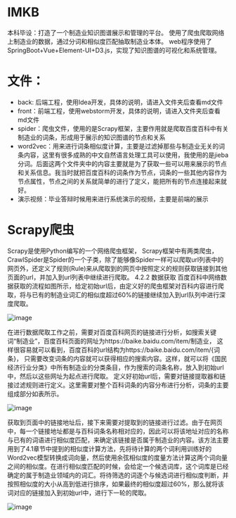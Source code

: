 # IMKB
本科毕设：打造了一个制造业知识图谱展示和管理的平台。 使用了爬虫爬取网络上制造业的数据，通过分词和相似度匹配抽取制造业本体。 web程序使用了SpringBoot+Vue+Element-UI+D3.js，实现了知识图谱的可视化和系统管理。

# 文件：
- back: 后端工程，使用Idea开发，具体的说明，请进入文件夹后查看md文件
- front：前端工程，使用webstorm开发，具体的说明，请进入文件夹后查看md文件
- spider：爬虫文件，使用的是Scrapy框架，主要作用就是爬取百度百科中有关制造业的词条，形成用于展示的知识图谱的节点和关系
- word2vec：用来进行词条相似度计算，主要是过滤掉那些与制造业无关的词条内容，这里有很多成熟的中文自然语言处理工具可以使用，我使用的是jieba分词。后面这两个文件夹中的内容主要就是为了获取一些可以用来展示的节点和关系信息。我当时就把百度百科的词条作为节点，词条的一些其他内容作为节点属性，节点之间的关系就简单的进行了定义，能把所有的节点连接起来就好。
- 演示视频：毕业答辩时候用来进行系统演示的视频，主要是前端的展示

# Scrapy爬虫
Scrapy是使用Python编写的一个网络爬虫框架， Scrapy框架中有两类爬虫，CrawlSpider是Spider的一个子类，除了能够像Spider一样可以爬取url列表中的网页外，还定义了规则(Rule)来从爬取到的网页中按照定义的规则获取链接到其他页面的url，并加入到url列表中继续进行爬取。
4.2.2  数据获取
百度百科中网络数据获取的流程如图所示，给定初始url后，由定义好的爬虫框架对百科内容进行爬取，将与已有的制造业词汇的相似度超过60%的链接继续加入到url队列中进行深度爬取。

 ![image](https://user-images.githubusercontent.com/46115362/170701628-4ba2d31e-7a7c-458d-ae7f-c7c6dc27e7d1.png)


在进行数据爬取工作之前，需要对百度百科网页的链接进行分析，如搜索关键词“制造业”，百度百科页面的网址为https://baike.baidu.com/item/制造业，
这样很容易就可以看到，百度百科的url结构为https://baike.baidu.com/item/{词条}，
只需要改变词条的内容就可以获得相应的搜索内容。这样，就可以将《国民经济行业分类》中所有制造业的分类条目，作为搜索的词条名称，放入到初始url中，然后以这些网址为起点进行爬取。
定义好初始url后，需要对链接提取器和链接过滤规则进行定义。这里需要对整个百科词条的内容分布进行分析，词条的主要组成部分如表所示。

![image](https://user-images.githubusercontent.com/46115362/170701826-22c9392f-f496-429b-88f2-6f1ab30ec20f.png)


获取到页面中的链接地址后，接下来需要对提取到的链接进行过滤。由于在网页中，每一个链接地址都是与百科词条名称相对应的，因此可以将该地址对应的名称与已有的词语进行相似度匹配，来确定该链接是否属于制造业的内容。该方法主要用到了4.1章节中提到的相似度计算方法，先将待计算的两个词利用训练好的Word2vec模型转换成词向量，然后使用余弦相似度的度量方法计算这两个词向量之间的相似度。在进行相似度匹配的时候，会给定一个候选词库，这个词库是已经确定的属于制造业领域内的词汇。将待筛选的词逐个与候选词进行相似度判断，并按照相似度的大小从高到低进行排序，如果最终的相似度超过60%，那么就将该词对应的链接加入到初始url中，进行下一轮的爬取。


![image](https://user-images.githubusercontent.com/46115362/170701924-524e59b7-df96-42af-ab6c-2a5e547be268.png)

